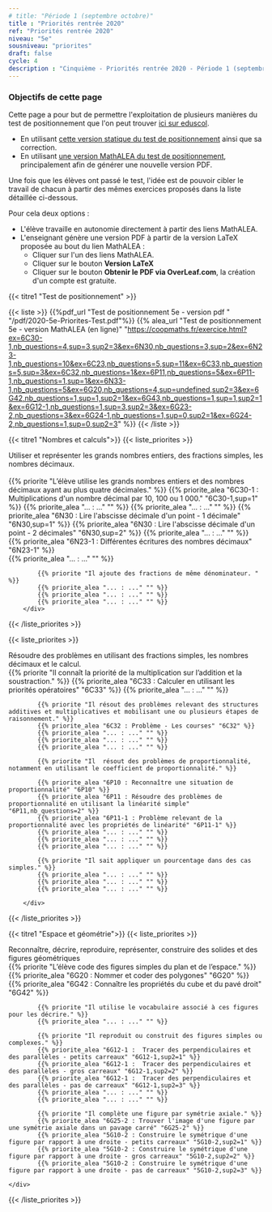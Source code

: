 ```yaml
---
# title: "Période 1 (septembre octobre)"
title : "Priorités rentrée 2020"
ref: "Priorités rentrée 2020"
niveau: "5e"
sousniveau: "priorites"
draft: false
cycle: 4
description : "Cinquième - Priorités rentrée 2020 - Période 1 (septembre octobre)"
---
```


<!-- <h2 class="ui horizontal divider header">Priorités</h2>
<h3 class="ui horizontal divider header">Test de positionnement</h3> -->
### Objectifs de cette page
Cette page a pour but de permettre l'exploitation de plusieurs manières du test de positionnement que l'on peut trouver [ici sur eduscol](https://eduscol.education.fr/cid152895/rentree-2020-priorites-et-positionnement.html#lien1).

* En utilisant [cette version statique du test de positionnement](/pdf/2020-5e-Priorites-Test.pdf) ainsi que sa correction.
* En utilisant [une version MathALEA du test de positionnement](https://coopmaths.fr/exercice.html?ex=6C30-1,nb_questions=4,sup=3,sup2=3&ex=6N30,nb_questions=3,sup=2&ex=6N23-1,nb_questions=10&ex=6C23,nb_questions=5,sup=11&ex=6C33,nb_questions=5,sup=3&ex=6C32,nb_questions=1&ex=6P11,nb_questions=5&ex=6P11-1,nb_questions=1,sup=1&ex=6N33-1,nb_questions=5&ex=6G20,nb_questions=4,sup=undefined,sup2=3&ex=6G42,nb_questions=1,sup=1,sup2=1&ex=6G43,nb_questions=1,sup=1,sup2=1&ex=6G12-1,nb_questions=1,sup=3,sup2=3&ex=6G23-2,nb_questions=3&ex=6G24-1,nb_questions=1,sup=0,sup2=1&ex=6G24-2,nb_questions=1,sup=0,sup2=3), principalement afin de générer une nouvelle version PDF.

Une fois que les élèves ont passé le test, l'idée est de pouvoir cibler le travail de chacun à partir des mêmes exercices proposés dans la liste détaillée ci-dessous.

Pour cela deux options :
* L'élève travaille en autonomie directement à partir des liens MathALEA.
* L'enseignant génère une version PDF à partir de la version LaTeX proposée au bout du lien MathALEA :
	* Cliquer sur l'un des liens MathALEA.
	* Cliquer sur le bouton **Version LaTeX**
	* Cliquer sur le bouton **Obtenir le PDF via OverLeaf.com**, la création d'un compte est gratuite. 


{{< titre1 "Test de positionnement" >}}

{{< liste >}}
	{{%pdf_url "Test de positionnement 5e - version pdf " "/pdf/2020-5e-Priorites-Test.pdf"%}}
	{{% alea_url "Test de positionnement 5e - version MathALEA (en ligne)" "https://coopmaths.fr/exercice.html?ex=6C30-1,nb_questions=4,sup=3,sup2=3&ex=6N30,nb_questions=3,sup=2&ex=6N23-1,nb_questions=10&ex=6C23,nb_questions=5,sup=11&ex=6C33,nb_questions=5,sup=3&ex=6C32,nb_questions=1&ex=6P11,nb_questions=5&ex=6P11-1,nb_questions=1,sup=1&ex=6N33-1,nb_questions=5&ex=6G20,nb_questions=4,sup=undefined,sup2=3&ex=6G42,nb_questions=1,sup=1,sup2=1&ex=6G43,nb_questions=1,sup=1,sup2=1&ex=6G12-1,nb_questions=1,sup=3,sup2=3&ex=6G23-2,nb_questions=3&ex=6G24-1,nb_questions=1,sup=0,sup2=1&ex=6G24-2,nb_questions=1,sup=0,sup2=3" %}}
{{< /liste >}}


<!-- <h3 class="ui horizontal divider header">Nombres et calculs</h3> -->
{{< titre1 "Nombres et calculs">}}
{{< liste_priorites >}}
	<div class="item">
		<i class="large black chevron circle right icon"></i>
		<div class="header content">Utiliser et représenter les grands nombres entiers, des fractions simples, les nombres décimaux.</div>	
			{{% priorite "L’élève utilise les grands nombres entiers et des nombres décimaux ayant au plus quatre décimales." %}}
			{{% priorite_alea "6C30-1 : Multiplications d'un nombre décimal par 10, 100 ou 1 000." "6C30-1,sup=1" %}}
			{{% priorite_alea "... : ..." "" %}}
			{{% priorite_alea "... : ..." "" %}}
			{{% priorite_alea "6N30 : Lire l'abscisse décimale d'un point - 1 décimale" "6N30,sup=1" %}}
			{{% priorite_alea "6N30 : Lire l'abscisse décimale d'un point - 2 décimales" "6N30,sup=2" %}}
			{{% priorite_alea "... : ..." "" %}}
			{{% priorite_alea "6N23-1 : Différentes écritures des nombres décimaux" "6N23-1" %}}			
			{{% priorite_alea "... : ..." "" %}}

			{{% priorite "Il ajoute des fractions de même dénominateur. " %}}
			{{% priorite_alea "... : ..." "" %}}
			{{% priorite_alea "... : ..." "" %}}
			{{% priorite_alea "... : ..." "" %}}
		</div>	
{{< /liste_priorites >}}

{{< liste_priorites >}}
	<div class="item">
		<i class="large black chevron circle right icon"></i>
		<div class="header content">Résoudre des problèmes en utilisant des fractions simples, les nombres décimaux et le calcul.</div>	
			{{% priorite "Il connaît la priorité de la multiplication sur l’addition et la soustraction." %}}
			{{% priorite_alea "6C33 : Calculer en utilisant les priorités opératoires" "6C33" %}}
			{{% priorite_alea "... : ..." "" %}}
			
			{{% priorite "Il résout des problèmes relevant des structures additives et multiplicatives et mobilisant une ou plusieurs étapes de raisonnement." %}}
			{{% priorite_alea "6C32 : Problème - Les courses" "6C32" %}}
			{{% priorite_alea "... : ..." "" %}}
			{{% priorite_alea "... : ..." "" %}}
			{{% priorite_alea "... : ..." "" %}}

			{{% priorite "Il  résout des problèmes de proportionnalité, notamment en utilisant le coefficient de proportionnalité." %}}

			{{% priorite_alea "6P10 : Reconnaître une situation de proportionnalité" "6P10" %}}
			{{% priorite_alea "6P11 : Résoudre des problèmes de proportionnalité en utilisant la linéarité simple" "6P11,nb_questions=2" %}}
			{{% priorite_alea "6P11-1 : Problème relevant de la proportionnalité avec les propriétés de linéarité" "6P11-1" %}}
			{{% priorite_alea "... : ..." "" %}}
			{{% priorite_alea "... : ..." "" %}}
			{{% priorite_alea "... : ..." "" %}}

			{{% priorite "Il sait appliquer un pourcentage dans des cas simples." %}}
			{{% priorite_alea "... : ..." "" %}}
			{{% priorite_alea "... : ..." "" %}}
			{{% priorite_alea "... : ..." "" %}}

		</div>	
{{< /liste_priorites >}}

<!-- <h3 class="ui horizontal divider header">Espace et géométrie</h3> -->
{{< titre1 "Espace et géométrie">}}
{{< liste_priorites >}}
	<div class="item">
		<i class="large black chevron circle right icon"></i>
		<div class="header content">Reconnaître, décrire, reproduire, représenter, construire des solides et des figures géométriques</div>	
			{{% priorite "L’élève code des figures simples du plan et de l’espace." %}}
			{{% priorite_alea "6G20 :  Nommer et coder des polygones" "6G20" %}}	
			{{% priorite_alea "6G42 :  Connaître les propriétés du cube et du pavé droit" "6G42" %}}
			
			{{% priorite "Il utilise le vocabulaire associé à ces figures pour les décrire." %}}
			{{% priorite_alea "... : ..." "" %}}	

			{{% priorite "Il reproduit ou construit des figures simples ou complexes." %}}
			{{% priorite_alea "6G12-1 :  Tracer des perpendiculaires et des parallèles - petits carreaux" "6G12-1,sup2=1" %}}
			{{% priorite_alea "6G12-1 :  Tracer des perpendiculaires et des parallèles - gros carreaux" "6G12-1,sup2=2" %}}
			{{% priorite_alea "6G12-1 :  Tracer des perpendiculaires et des parallèles - pas de carreaux" "6G12-1,sup2=3" %}}
			{{% priorite_alea "... : ..." "" %}}
			{{% priorite_alea "... : ..." "" %}}	

			{{% priorite "Il complète une figure par symétrie axiale." %}}			
			{{% priorite_alea "6G25-2 : Trouver l'image d'une figure par une symétrie axiale dans un pavage carré" "6G25-2" %}}			
			{{% priorite_alea "5G10-2 : Construire le symétrique d'une figure par rapport à une droite - petits carreaux" "5G10-2,sup2=1" %}}
			{{% priorite_alea "5G10-2 : Construire le symétrique d'une figure par rapport à une droite - gros carreaux" "5G10-2,sup2=2" %}}
			{{% priorite_alea "5G10-2 : Construire le symétrique d'une figure par rapport à une droite - pas de carreaux" "5G10-2,sup2=3" %}}

	</div>	
{{< /liste_priorites >}}

<!-- {{< liste_exercices >}}
	{{% alea_url "..." "" %}}
	{{% alea "..." "" %}}
{{< /liste_exercices >}}



{{< titre "Compléments numériques" >}}

{{< liste >}}
{{< /liste >}} -->